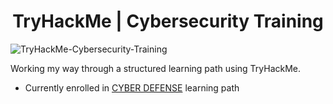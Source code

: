 <h1 align="center">TryHackMe | Cybersecurity Training
</h1>

![TryHackMe-Cybersecurity-Training](https://www.hostingadvice.com/wp-content/uploads/2020/07/HA-TryHackMe.jpg)

Working my way through a structured learning path using TryHackMe.
- Currently enrolled in [CYBER DEFENSE](https://tryhackme.com/path/outline/blueteam) learning path
